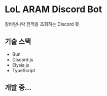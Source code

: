 # LoL ARAM Discord Bot

칼바람나락 전적을 조회하는 Discord 봇

## 기술 스택
- Bun
- Discord.js
- Elysia.js
- TypeScript

## 개발 중...